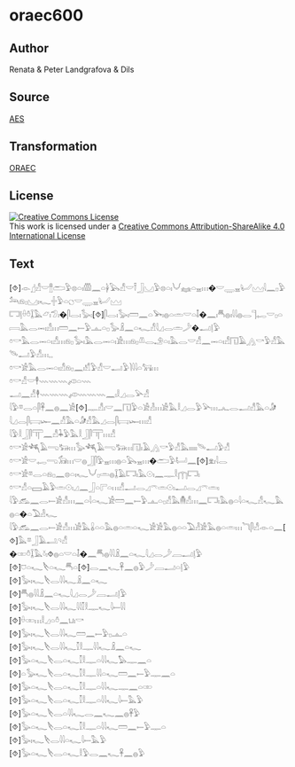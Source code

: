 # oraec600

## Author

Renata & Peter Landgrafova & Dils

## Source

[AES](https://github.com/simondschweitzer/aes)

## Transformation

[ORAEC](https://oraec.github.io/)

## License

<a rel="license" href="http://creativecommons.org/licenses/by-sa/4.0/"><img alt="Creative Commons License" style="border-width:0" src="https://i.creativecommons.org/l/by-sa/4.0/88x31.png" /></a><br />This work is licensed under a <a rel="license" href="http://creativecommons.org/licenses/by-sa/4.0/">Creative Commons Attribution-ShareAlike 4.0 International License</a>

## Text

[⯑]𓁹𓊨𓀭𓎟𓊽𓂧𓅱𓊖𓏏𓏤𓏃𓈖𓏏𓋀𓅂𓀭𓎟𓍋𓃀𓈋𓅱𓊖𓏏𓏤𓄋𓈐𓏏𓈇𓏥�𓎟𓇾𓈇𓂦𓈉𓇋𓈖𓊪𓅱𓃢𓁶𓊪𓈋𓏤𓆑𓏶𓅱𓏏𓐎𓎟𓇾𓈇𓂦𓈉<br>
𓉐𓊤𓏐𓏊𓆼𓅓𓃿𓏤𓅿𓏤�𓋴𓂋𓏤𓅭𓏤[⯑]𓋴𓂋𓏤𓅭𓏤𓏠𓈖𓏏𓅨𓏤𓐍𓏏𓏛𓎟𓏏𓄤�𓈖𓏤𓄪𓐍𓏤𓇋𓇋𓐍𓂋𓊹𓉻𓎟𓊪𓏏𓇯𓅓𓂋𓋭𓏤𓀭𓏥𓏠𓈖𓍿𓅱𓊵𓏏𓊪𓅭𓏎𓈖𓏏𓆑𓀭𓇋𓈎𓂋𓏛𓌳�𓂝𓊤𓅱<br>
𓏌𓎡𓅓𓂋𓋭𓏏𓏤𓀭𓏥𓁶𓊪𓅭𓏤𓅓𓂋𓋭𓏏𓏤𓀀𓏥𓁶𓊪𓌨𓂋𓄂𓏏𓏤𓅓𓂋𓎟𓀭𓈖𓋭𓏏𓏤𓀭𓉔𓄿𓂻𓎡𓅱𓀭𓅓𓄯𓂝𓅱𓀭𓏥𓈒𓈒<br>
𓏌𓎡𓀀𓅓𓂋𓋭𓏏𓏤𓀭𓁶𓊪𓈖𓏤𓀸𓅱𓀭𓎟𓂝𓅱𓌙𓇋𓇋𓏏𓃙𓏥<br>
𓏌𓎡𓀭𓎟𓇣𓇠𓇠𓇠𓌽𓏏𓇠<br>
𓂝𓈖𓀭𓇣𓇠𓇠𓇠𓌽𓇠𓇠𓇠𓈖𓏤𓎛𓈎𓂋𓅪𓀭<br>
𓇋𓅱𓎼𓂋𓏏𓋴𓋹𓈖𓐍𓈖𓀀[⯑]𓊃𓀭𓏤𓎟𓈖𓉔𓅱𓏏𓀀𓁐𓏥𓀀𓅓𓎛𓈎𓂋𓅱𓅪𓏥𓂜𓂋𓂝𓀭𓅓𓏏𓀏<br>
𓇋𓈎𓂋𓋴𓊬𓆱𓈖𓀭𓅓𓏏𓀏𓀭𓅓𓈎𓂋𓋴𓊬𓆱𓏥𓀭<br>
𓇋𓅱𓎛𓃀𓋴𓋳𓈖𓀭𓇓𓅱𓅓𓎛𓃀𓋴𓋳𓏥𓀭<br>
𓏌𓎡𓀀𓆈𓄿𓂸𓃒𓏥𓅭𓆈𓄿𓂸𓃒𓏥𓉔𓏤𓄿𓂻𓎡𓅱𓀭𓅓𓏤𓏤𓏤𓏤𓏤𓄯𓂝𓅱𓀭<br>
𓏌𓎡𓀀𓎟𓉻𓂸𓃘𓏥𓎟𓐍𓃀𓋴𓅱𓈇𓏥𓐍𓏏𓅂𓈇𓏥�𓂧𓅱𓂡𓈖[⯑]𓁷𓏤𓇋𓂋<br>
𓏌𓎡𓀀𓎼𓂋𓏏𓁶𓊪𓈖𓊖𓏏𓏤𓆑𓄋𓊪𓏛𓐍𓆼𓄿𓉐𓏤𓅓𓇳𓏤𓈖𓊃𓎛𓉲𓉐𓏤<br>
𓏌𓎡𓀭𓏏𓈙𓄿𓅱𓏛𓇳𓏤𓈎𓈖𓃀𓏏𓊋𓏏𓏥𓀭𓂝𓂋𓈎𓍼𓏛𓇳𓏤𓂝𓂋𓈎𓍼𓏛𓏤<br>
𓇋𓅱𓃹𓈖𓂋𓍿𓀀𓀭𓏥𓈖𓏏𓇋𓏏𓆑𓀀𓏠𓈖𓍿𓅱𓊵𓏏𓊪𓀭𓅓𓄟𓀭𓏥𓈖𓉐𓏤𓅓𓐍𓏏𓇋𓏏𓆑𓀭𓆑𓅓𓐍𓏏�𓏏𓅐𓁐𓆑<br>
𓇋𓅱𓃹𓈖𓂋𓍿𓀀𓀭𓏥𓀀𓅓𓏇𓏏𓏏𓅓𓐍𓏏𓏛𓏏𓆑𓀀𓀀𓅓𓐍𓏏𓏏𓅐𓁐𓀀𓅓𓐍𓏏𓏛𓏥𓆓𓋴𓀭𓁹𓏏𓈖[⯑]𓅓𓎼𓃀𓄿𓂢𓄹𓀭<br>
�𓏒𓏊𓆼𓅓𓍱𓏤⯑𓐍𓏏𓎟𓏏𓄤�𓈖𓄪𓐍𓇋𓇋𓏎𓈖𓏏𓆑𓇋𓈎𓂋𓌳𓐙𓂝𓊤𓅱<br>
[⯑]𓈞𓏏𓆑𓌸𓏏𓆑𓄪𓏏[⯑]𓂋𓈖𓆑𓋹𓈖𓐍𓅱𓌳𓐙𓂝𓏏𓊤𓅱<br>
[⯑]𓅭𓏤𓆑𓌸𓂋𓇋𓇋𓆑𓏎𓈖𓏏𓆑<br>
[⯑]𓄪𓐍𓇋𓇋𓏎𓈖𓏏𓆑𓇋𓈎𓂋𓌳𓐙𓂝𓊤𓅱<br>
[⯑]𓅭𓏤𓆑𓌸𓂋𓇋𓇋𓆑𓇋𓇋𓎿𓎛𓊃𓆑𓇋𓍿𓇋𓇋<br>
[⯑]𓏐𓏒𓏥𓎛𓈎𓏏𓏊𓈖𓂓𓏤𓎡<br>
[⯑]𓅭𓏤𓆑𓌸𓂋𓇋𓇋𓆑𓏠𓈖𓍿𓅱𓊪𓊵𓏏<br>
[⯑]𓅭𓏤𓆑𓌸𓂋𓇋𓇋𓆑𓎿𓎛𓊃𓇋𓇋𓆑𓏎𓈖𓏏𓆑<br>
[⯑]𓅭𓏏𓆑𓌸𓂋𓏏𓆑𓎿𓎛𓊃𓏏𓇋𓇋𓆑𓅃𓊃𓈖𓏏<br>
[⯑]𓏏𓅭𓆑𓌸𓂋𓏏𓆑𓎿𓎛𓊃𓇋𓇋𓏏𓆑𓏠𓈖𓍿𓅱𓊃𓈖𓏏<br>
[⯑]𓅭𓏏𓆑𓌸𓂋𓏏𓆑𓎿𓎛𓊃𓏏𓇋𓇋𓆑𓊃𓈖𓏏𓏒<br>
[⯑]𓅭𓏏𓆑𓌸𓂋𓏏𓆑𓎿𓎛𓊃𓏏𓇋𓇋𓆑𓇋𓍿𓅓𓅱<br>
[⯑]𓅭𓏏𓆑𓌸𓂋𓏏𓇋𓇋𓆑𓂋𓈖𓆑𓈖𓐍𓋹𓅱<br>
[⯑]𓅭𓏏𓆑𓌸𓂋𓏏𓆑𓎿𓎛𓊃𓏏𓇋𓇋𓆑𓏠𓈖𓍿𓅱𓊃𓏏<br>
[⯑]𓅭𓏤𓆑𓌸𓂋𓇋𓇋𓏏𓆑𓇋𓍿𓅓𓅱<br>
[⯑]𓅭𓏏𓆑𓌸𓂋𓏏𓆑𓎛𓅱𓂋𓈖𓆑𓋹𓈖𓐍𓅱<br>
